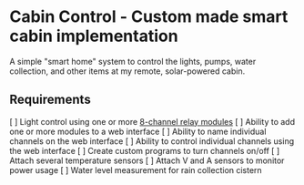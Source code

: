 # Cabin Control - Custom made smart cabin implementation

A simple "smart home" system to control the lights, pumps, water collection, and other items at my remote, solar-powered cabin.

## Requirements

[ ] Light control using one or more [8-channel relay modules](https://www.waveshare.com/product/raspberry-pi/hats/motors-relays/modbus-poe-eth-relay-b.htm.htm)
[ ] Ability to add one or more modules to a web interface
[ ] Ability to name individual channels on the web interface
[ ] Ability to control individual channels using the web interface
[ ] Create custom programs to turn channels on/off
[ ] Attach several temperature sensors
[ ] Attach V and A sensors to monitor power usage
[ ] Water level measurement for rain collection cistern
